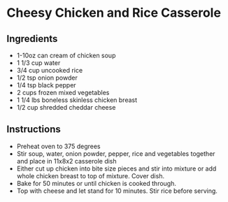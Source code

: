 # Cheesy Chicken and Rice Casserole
## Ingredients
* 1-10oz can cream of chicken soup
* 1 1/3 cup water
* 3/4 cup uncooked rice
* 1/2 tsp onion powder
* 1/4 tsp black pepper
* 2 cups frozen mixed vegetables
* 1 1/4 lbs boneless skinless chicken breast
* 1/2 cup shredded cheddar cheese
## Instructions
* Preheat oven to 375 degrees
* Stir soup, water, onion powder, pepper, rice and vegetables together and place in 11x8x2 casserole dish
* Either cut up chicken into bite size pieces and stir into mixture or add whole chicken breast to top of mixture. Cover dish.
* Bake for 50 minutes or until chicken is cooked through.
* Top with cheese and let stand for 10 minutes. Stir rice before serving.
